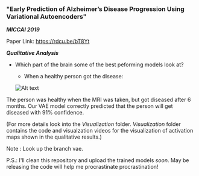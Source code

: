 ### "Early Prediction of Alzheimer’s Disease Progression Using Variational Autoencoders"
***MICCAI 2019***

Paper Link: https://rdcu.be/bT8Yt


***Qualitative Analysis***

* Which part of the brain some of the best peforming models look at?

  * When a healthy person got the disease:

  ![Alt text](Visualization/healthy_to_diseased.gif)

The person was healthy when the MRI was taken, but got diseased after 6 months. Our VAE model correctly predicted that the person will get diseased with 91% confidence.

(For more details look into the *Visualization* folder. *Visualization* folder contains the code and visualzation videos for the visualization of activation maps shown in the qualitative results.)

Note : Look up the branch vae.

P.S.: I'll clean this repository and upload the trained models *soon*. May be releasing the code will help me procrastinate procrastination!
